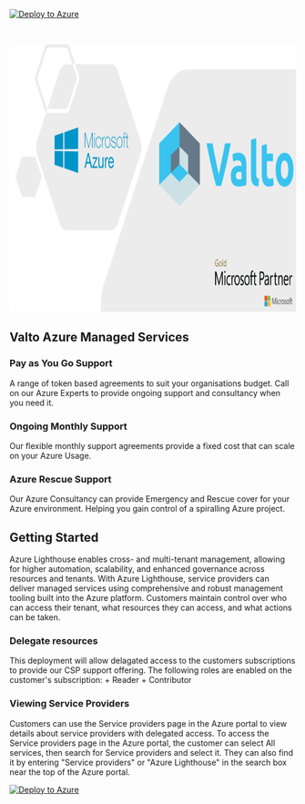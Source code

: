 [![Deploy to Azure](https://aka.ms/deploytoazurebutton)](https://portal.azure.com/#create/Microsoft.Template/uri/https%3A%2F%2Fraw.githubusercontent.com%2Frobthomas37%2FCloud-span%2Fmaster%2FAzure%2520Lighthouse%2FValtoCSP-StandardSupport.json)

<!-- PROJECT LOGO -->
<br />
<p align="left">
  <a href="https://github.com/robthomas37/Cloud-span/tree/master/Azure%20Lighthouse">
    <img src="images/githubAZvaltologo.png" alt="Logo" width="1081" height="470">
  </a>

  <h2 align="left">Valto Azure Managed Services</h2>
</p>


### Pay as You Go Support
A range of token based agreements to suit your organisations budget. Call on our Azure Experts to provide ongoing support and consultancy when you need it.
### Ongoing Monthly Support
Our flexible monthly support agreements provide a fixed cost that can scale on your Azure Usage.
### Azure Rescue Support
Our Azure Consultancy can provide Emergency and Rescue cover for your Azure environment. Helping you gain control of a spiralling Azure project.

<h2 align="left">Getting Started</h2>
Azure Lighthouse enables cross- and multi-tenant management, allowing for higher automation, scalability, and enhanced governance across resources and tenants.
With Azure Lighthouse, service providers can deliver managed services using comprehensive and robust management tooling built into the Azure platform. Customers maintain control over who can access their tenant, what resources they can access, and what actions can be taken. 
<h3 align="left">Delegate resources</h3>
This deployment will allow delagated access to the customers subscriptions to provide our CSP support offering. The following roles are enabled on the customer's subscription:
+ Reader
+ Contributor
<h3 align="left">Viewing Service Providers</h3>
Customers can use the Service providers page in the Azure portal to view details about service providers with delegated access.
To access the Service providers page in the Azure portal, the customer can select All services, then search for Service providers and select it. They can also find it by entering "Service providers" or "Azure Lighthouse" in the search box near the top of the Azure portal.

[![Deploy to Azure](https://aka.ms/deploytoazurebutton)](https://portal.azure.com/#create/Microsoft.Template/uri/https%3A%2F%2Fraw.githubusercontent.com%2Frobthomas37%2FCloud-span%2Fmaster%2FAzure%2520Lighthouse%2FValtoCSP-StandardSupport.json)
